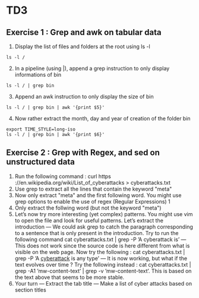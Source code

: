 # TD3
## Exercise 1 : Grep and awk on tabular data
1. Display the list of files and folders at the root using ls -l
```
ls -l /
```
2. In a pipeline (using |), append a grep instruction to only display informations of bin
```
ls -l / | grep bin
```
3. Append an awk instruction to only display the size of bin
```
ls -l / | grep bin | awk '{print $5}'
```
4. Now rather extract the month, day and year of creation of the folder bin
```
export TIME_STYLE=long-iso
ls -l / | grep bin | awk '{print $6}'
```

## Exercise 2 : Grep with Regex, and sed on unstructured data
1. Run the following command :
curl https ://en.wikipedia.org/wiki/List_of_cyberattacks > cyberattacks.txt
2. Use grep to extract all the lines that contain the keyword "meta"
3. Now only extract "meta" and the first following word. You might use
grep options to enable the use of regex (Regular Expressions) 1
4. Only extract the follwing word (but not the keyword "meta")
5. Let’s now try more interesting (yet complex) patterns. You might use vim
to open the file and look for useful patterns. Let’s extract the introduction
— We could ask grep to catch the paragraph corresponding to a sentence
that is only present in the introduction. Try to run the following
command cat cyberattacks.txt | grep -P ’A cyberattack is’
— This does not work since the source code is here different from what
is visible on the web page. Now try the following : cat cyberattacks.txt |
grep -P ’A <a href="/wiki/Cyberattack" title="Cyberattack">cyberattack</a>
is any type’
— It is now working, but what if the text evolves over time ? Try the
following instead : cat cyberattacks.txt | grep -A1 ’mw-content-text’ |
grep -v ’mw-content-text’. This is based on the text above that seems
to be more stable.
6. Your turn
— Extract the tab title
— Make a list of cyber attacks based on section titles
